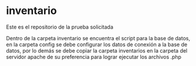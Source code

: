 # inventario

Este es el repositorio de la prueba solicitada 

Dentro de la carpeta inventario se encuentra el script para la base de datos, en la carpeta config se debe configurar los datos de conexión a la base de datos, por lo demás se debe copiar la carpeta inventarios en la carpeta del servidor apache de su preferencia para lograr ejecutar los archivos .php
 
